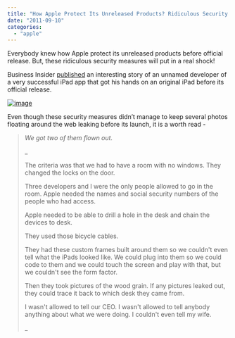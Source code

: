 ```yaml
---
title: "How Apple Protect Its Unreleased Products? Ridiculous Security!"
date: "2011-09-10"
categories: 
  - "apple"
---
```


Everybody knew how Apple protect its unreleased products before official release. But, these ridiculous security measures will put in a real shock!

Business Insider [published](http://www.businessinsider.com/heres-a-great-story-about-the-astonishing-lengths-apple-went-through-to-keep-the-ipad-secret-2011-9) an interesting story of an unnamed developer of a very successful iPad app that got his hands on an original iPad before its official release.

[![image](http://lh5.ggpht.com/-2y9dpsqCAgI/TmvHM_OK4-I/AAAAAAAAFlQ/qd6sIKtkBx4/image_thumb.png?imgmax=800 "image")](http://lh5.ggpht.com/-b4JFWPkSRJM/TmvHMgez2vI/AAAAAAAAFlM/rt-RiQhxTmk/s1600-h/image%25255B2%25255D.png)

Even though these security measures didn’t manage to keep several photos floating around the web leaking before its launch, it is a worth read -

> _We got two of them flown out._
> 
> _
> 
>   
> The criteria was that we had to have a room with no windows. They changed the locks on the door.
> 
>   
> Three developers and I were the only people allowed to go in the room. Apple needed the names and social security numbers of the people who had access.
> 
>   
> Apple needed to be able to drill a hole in the desk and chain the devices to desk.
> 
> They used those bicycle cables.
> 
>   
> They had these custom frames built around them so we couldn't even tell what the iPads looked like. We could plug into them so we could code to them and we could touch the screen and play with that, but we couldn't see the form factor.
> 
>   
> Then they took pictures of the wood grain. If any pictures leaked out, they could trace it back to which desk they came from.
> 
>   
> I wasn't allowed to tell our CEO. I wasn't allowed to tell anybody anything about what we were doing. I couldn't even tell my wife.
> 
> _

